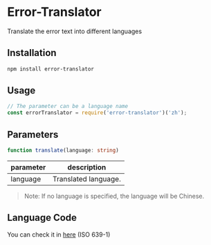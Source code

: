 # Error-Translator
Translate the error text into different languages

## Installation
```bash
npm install error-translator
```

## Usage

```javascript
// The parameter can be a language name
const errorTranslator = require('error-translator')('zh');
```

## Parameters

```typescript
function translate(language: string)
```

| parameter | description                 |
| --------- | --------------------------- |
| language  | Translated language.        |

> Note: If no language is specified, the language will be Chinese.

## Language Code
You can check it in [here](https://en.wikipedia.org/wiki/List_of_ISO_639-1_codes) (ISO 639-1)


